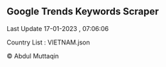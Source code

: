 

## Google Trends Keywords Scraper 
 
Last Update 17-01-2023 , 07:06:06

Country List :
VIETNAM.json



© Abdul Muttaqin 
